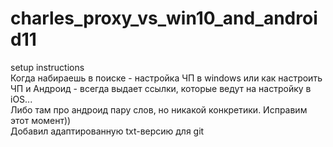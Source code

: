# charles_proxy_vs_win10_and_android11
setup instructions  
Когда набираешь в поиске - настройка ЧП в windows
или как настроить ЧП и Андроид - всегда выдает ссылки,
которые ведут на настройку в iOS...  
Либо там про андроид пару слов, но никакой конкретики.
Исправим этот момент))  
Добавил адаптированную txt-версию для git
